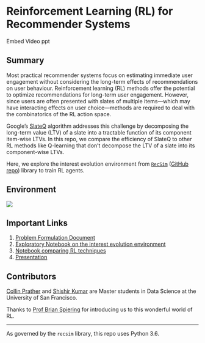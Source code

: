 # Reinforcement Learning (RL) for Recommender Systems

Embed Video ppt


## Summary 

Most practical recommender systems focus on estimating immediate user engagement without considering the long-term effects of recommendations on user behaviour. Reinforcement learning (RL) methods offer the potential to optimize recommendations for long-term user engagement. However, since users are often presented with slates of multiple items—which may have interacting effects on user choice—methods are required to deal with the combinatorics of the RL action space.

Google’s​ [SlateQ](https://research.google/pubs/pub48200/) algorithm addresses this challenge by decomposing the long-term value (LTV) of a slate into a tractable function of its component item-wise LTVs. In this repo, we compare the efficiency of SlateQ to other RL methods like Q-learning that don’t decompose the LTV of a slate into its component-wise LTVs.

Here, we explore the interest evolution environment from [`RecSim`](https://ai.googleblog.com/2019/11/recsim-configurable-simulation-platform.html) ([GitHub repo](https://github.com/google-research/recsim)) library to train RL agents. 

## Environment
![](https://github.com/google-research/recsim/blob/master/recsim/colab/figures/recsim_at_a_glance.png)

## Important Links

1. [Problem Formulation Document](https://github.com/collinprather/SlateQ/blob/master/project_proposal.pdf)
2. [Exploratory Notebook on the interest evolution environment](https://github.com/collinprather/SlateQ/blob/master/notebooks/baseline_agents.ipynb)
3. [Notebook comparing RL techniques](https://github.com/collinprather/SlateQ/blob/master/notebooks/baseline_agents.ipynb)
4. [Presentation](https://docs.google.com/presentation/d/1VqM9oZTlmJTSrctpoUE7FIX_SZyDKCh6ex3zFkil21g/edit?usp=sharing)

## Contributors

[Collin Prather](https://www.linkedin.com/in/collin-prather/) and [Shishir Kumar](https://www.linkedin.com/in/shishir-kumar/) are Master students in Data Science at the University of San Francisco.

Thanks to [Prof Brian Spiering](https://www.linkedin.com/in/brianspiering/) for introducing us to this wonderful world of RL.


---


As governed by the `recsim` library, this repo uses Python 3.6.
